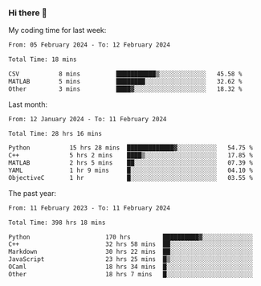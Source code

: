 ### Hi there 👋

My coding time for last week:

<!--START_SECTION:week-->

```txt
From: 05 February 2024 - To: 12 February 2024

Total Time: 18 mins

CSV           8 mins          ███████████▒░░░░░░░░░░░░░   45.58 %
MATLAB        5 mins          ████████░░░░░░░░░░░░░░░░░   32.62 %
Other         3 mins          ████▓░░░░░░░░░░░░░░░░░░░░   18.32 %
```

<!--END_SECTION:week-->

Last month:

<!--START_SECTION:month-->

```txt
From: 12 January 2024 - To: 11 February 2024

Total Time: 28 hrs 16 mins

Python           15 hrs 28 mins  █████████████▓░░░░░░░░░░░   54.75 %
C++              5 hrs 2 mins    ████▒░░░░░░░░░░░░░░░░░░░░   17.85 %
MATLAB           2 hrs 5 mins    ██░░░░░░░░░░░░░░░░░░░░░░░   07.39 %
YAML             1 hr 9 mins     █░░░░░░░░░░░░░░░░░░░░░░░░   04.10 %
ObjectiveC       1 hr            █░░░░░░░░░░░░░░░░░░░░░░░░   03.55 %
```

<!--END_SECTION:month-->

The past year:

<!--START_SECTION:year-->

```txt
From: 11 February 2023 - To: 11 February 2024

Total Time: 398 hrs 18 mins

Python                     170 hrs         ██████████▓░░░░░░░░░░░░░░   42.68 %
C++                        32 hrs 58 mins  ██░░░░░░░░░░░░░░░░░░░░░░░   08.28 %
Markdown                   30 hrs 22 mins  ██░░░░░░░░░░░░░░░░░░░░░░░   07.63 %
JavaScript                 23 hrs 25 mins  █▒░░░░░░░░░░░░░░░░░░░░░░░   05.88 %
OCaml                      18 hrs 34 mins  █░░░░░░░░░░░░░░░░░░░░░░░░   04.66 %
Other                      18 hrs 7 mins   █░░░░░░░░░░░░░░░░░░░░░░░░   04.55 %
```

<!--END_SECTION:year-->
